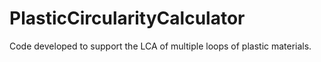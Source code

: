 # PlasticCircularityCalculator
Code developed to support the LCA of multiple loops of plastic materials. 
